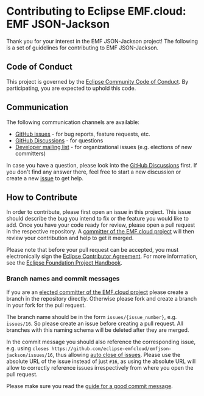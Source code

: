 # Contributing to Eclipse EMF.cloud: EMF JSON-Jackson

Thank you for your interest in the EMF JSON-Jackson project!
The following is a set of guidelines for contributing to EMF JSON-Jackson.

## Code of Conduct

This project is governed by the [Eclipse Community Code of Conduct](CODE_OF_CONDUCT.md).
By participating, you are expected to uphold this code.

## Communication

The following communication channels are available:

* [GitHub issues](https://github.com/eclipse-emfcloud/emfjson-jackson/issues) - for bug reports, feature requests, etc.
* [GitHub Discussions](https://github.com/eclipse-emfcloud/emfcloud/discussions) - for questions
* [Developer mailing list](https://accounts.eclipse.org/mailing-list/emfcloud-dev) - for organizational issues (e.g. elections of new committers)

In case you have a question, please look into the [GitHub Discussions](https://github.com/eclipse-emfcloud/emfcloud/discussions) first.
If you don't find any answer there, feel free to start a new discussion or create a new [issue](https://github.com/eclipse-emfcloud/emfjson-jackson/issues) to get help.

## How to Contribute

In order to contribute, please first open an issue in this project.
This issue should describe the bug you intend to fix or the feature you would like to add.
Once you have your code ready for review, please open a pull request in the respective repository.
A [committer of the EMF.cloud project](https://projects.eclipse.org/projects/ecd.emfcloud/who) will then review your contribution and help to get it merged.

Please note that before your pull request can be accepted, you must electronically sign the [Eclipse Contributor Agreement](https://www.eclipse.org/legal/ECA.php).
For more information, see the [Eclipse Foundation Project Handbook](https://www.eclipse.org/projects/handbook/#resources-commit).

### Branch names and commit messages

If you are an [elected committer of the EMF.cloud project](https://projects.eclipse.org/projects/ecd.emfcloud/who) please create a branch in the repository directly.
Otherwise please fork and create a branch in your fork for the pull request.

The branch name should be in the form `issues/{issue_number}`, e.g. `issues/16`. So please create an issue before creating a pull request.
All branches with this naming schema will be deleted after they are merged.

In the commit message you should also reference the corresponding issue, e.g. using `closes https://github.com/eclipse-emfcloud/emfjson-jackson/issues/16`, thus allowing [auto close of issues](https://help.github.com/en/github/managing-your-work-on-github/closing-issues-using-keywords).
Please use the absolute URL of the issue instead of just `#16`, as using the absolute URL will allow to correctly reference issues irrespectively from where you open the pull request.

Please make sure you read the [guide for a good commit message](https://chris.beams.io/posts/git-commit/).
